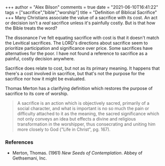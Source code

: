 +++
author = "Alex Bilson"
comments = true
date = "2021-06-10T16:41:22"
tags = ["sacrifice","bible","worship"]
title = "Definition of Biblical Sacrifice"
+++
Many Christians associate the value of a sacrifice with its cost. An act or decision isn't a _real_ sacrifice unless it's painfully costly. But is that how the Bible treats the word?

The dissonance I've felt equating sacrifice with cost is that it doesn't match the Levitical sacrifices. The LORD's directions about sacrifice seem to prioritize participation and significance over price. Some sacrifices have alternatives for the poor. I have not found a reference to sacrifice as a painful, costly decision anywhere.

Sacrifice does relate to cost, but not as its primary meaning. It happens that there's a cost involved in sacrifice, but that's not the purpose for the sacrifice nor how it might be evaluated.

Thomas Merton has a clarifying definition which restores the purpose of sacrifice to its core of worship.

> A sacrifice is an action which is objectively sacred, primarily of a social character, and what is important is no so much the pain or difficulty attached to it as the meaning, the sacred significance which not only conveys an idea but effects a divine and religious transformation in the worshipper, thus consecrating and uniting him more closely to God ("Life in Christ", pg. 167).

### References

- Merton, Thomas. (1961) _New Seeds of Contemplation_. Abbey of Gethsemani, Inc.
    